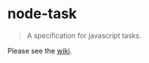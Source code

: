 # node-task
> A specification for javascript tasks.

Please see the [wiki](https://github.com/node-task/spec/wiki).
